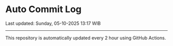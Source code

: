 # Auto Commit Log

Last updated: Sunday, 05-10-2025 13:17 WIB

---

This repository is automatically updated every 2 hour using GitHub Actions.
